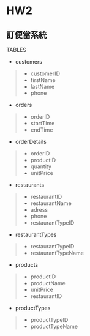 # HW2

## 訂便當系統

TABLES

- customers
> - customerID
> - firstName
> - lastName
> - phone

- orders
> - orderID
> - startTime
> - endTime

- orderDetails
> - orderID
> - productID
> - quantity
> - unitPrice

- restaurants
> - restaurantID
> - restaurantName
> - adress
> - phone
> - restaurantTypeID

- restaurantTypes
> - restaurantTypeID
> - restaurantTypeName

- products
> - productID
> - productName
> - unitPrice
> - restaurantID

- productTypes
> - productTypeID
> - productTypeName
